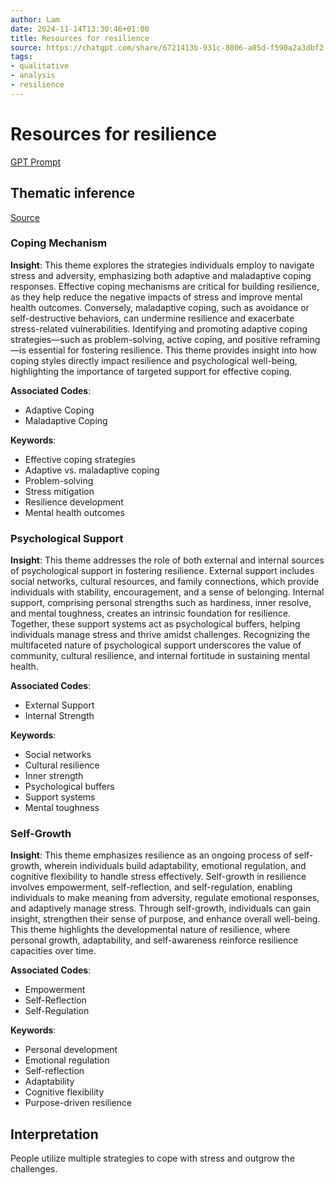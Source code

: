 ```yaml
---
author: Lam
date: 2024-11-14T13:30:46+01:00
title: Resources for resilience
source: https://chatgpt.com/share/6721413b-931c-8006-a05d-f590a2a3dbf2
tags:
- qualitative
- analysis
- resilience
---
```


# Resources for resilience

[GPT Prompt](Projects/prompt-for-GPT-based-thematic-analysis.md)

## Thematic inference

[Source](https://chatgpt.com/share/6721413b-931c-8006-a05d-f590a2a3dbf2)

### Coping Mechanism

**Insight**: This theme explores the strategies individuals employ to navigate stress and adversity, emphasizing both adaptive and maladaptive coping responses. Effective coping mechanisms are critical for building resilience, as they help reduce the negative impacts of stress and improve mental health outcomes. Conversely, maladaptive coping, such as avoidance or self-destructive behaviors, can undermine resilience and exacerbate stress-related vulnerabilities. Identifying and promoting adaptive coping strategies—such as problem-solving, active coping, and positive reframing—is essential for fostering resilience. This theme provides insight into how coping styles directly impact resilience and psychological well-being, highlighting the importance of targeted support for effective coping.

**Associated Codes**:
- Adaptive Coping
- Maladaptive Coping

**Keywords**:
- Effective coping strategies
- Adaptive vs. maladaptive coping
- Problem-solving
- Stress mitigation
- Resilience development
- Mental health outcomes

### Psychological Support

**Insight**: This theme addresses the role of both external and internal sources of psychological support in fostering resilience. External support includes social networks, cultural resources, and family connections, which provide individuals with stability, encouragement, and a sense of belonging. Internal support, comprising personal strengths such as hardiness, inner resolve, and mental toughness, creates an intrinsic foundation for resilience. Together, these support systems act as psychological buffers, helping individuals manage stress and thrive amidst challenges. Recognizing the multifaceted nature of psychological support underscores the value of community, cultural resilience, and internal fortitude in sustaining mental health.

**Associated Codes**:
- External Support
- Internal Strength

**Keywords**:
- Social networks
- Cultural resilience
- Inner strength
- Psychological buffers
- Support systems
- Mental toughness

### Self-Growth

**Insight**: This theme emphasizes resilience as an ongoing process of self-growth, wherein individuals build adaptability, emotional regulation, and cognitive flexibility to handle stress effectively. Self-growth in resilience involves empowerment, self-reflection, and self-regulation, enabling individuals to make meaning from adversity, regulate emotional responses, and adaptively manage stress. Through self-growth, individuals can gain insight, strengthen their sense of purpose, and enhance overall well-being. This theme highlights the developmental nature of resilience, where personal growth, adaptability, and self-awareness reinforce resilience capacities over time.

**Associated Codes**:
- Empowerment
- Self-Reflection
- Self-Regulation

**Keywords**:
- Personal development
- Emotional regulation
- Self-reflection
- Adaptability
- Cognitive flexibility
- Purpose-driven resilience

## Interpretation

People utilize multiple strategies to cope with stress and outgrow the challenges.

